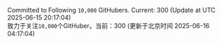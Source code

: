 Committed to Following `10,000` GitHubers. Current: <!-- FOLLOWING_COUNT -->300<!-- FOLLOWING_COUNT --> (Update at UTC <!-- LAST_UPDATED -->2025-06-15 20:17:04<!-- LAST_UPDATED -->)<br>
致力于关注`10,000`个GitHuber。当前：<!-- FOLLOWING_COUNT -->300<!-- FOLLOWING_COUNT --> (更新于北京时间 <!-- LAST_UPDATED_CST -->2025-06-16 04:17:04<!-- LAST_UPDATED_CST -->)
